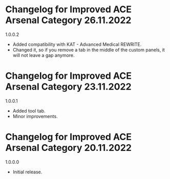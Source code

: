 # Changelog for Improved ACE Arsenal Category 26.11.2022

1.0.0.2
- Added compatibility with KAT - Advanced Medical REWRITE.
- Changed it, so if you remove a tab in the middle of the custom panels, it will not leave a gap anymore.

# Changelog for Improved ACE Arsenal Category 23.11.2022

1.0.0.1
- Added tool tab.
- Minor improvements.

# Changelog for Improved ACE Arsenal Category 20.11.2022

1.0.0.0
- Initial release.
